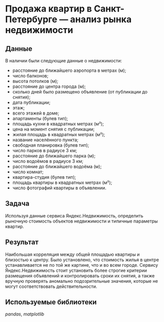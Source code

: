 # Продажа квартир в Санкт-Петербурге — анализ рынка недвижимости

## Данные

В наличии были следующие данные о недвижимости:

- расстояние до ближайшего аэропорта в метрах (м);
- число балконов;
- высота потолков (м);
- расстояние до центра города (м);
- сколько дней было размещено объявление (от публикации до снятия);
- дата публикации;
- этаж;
- всего этажей в доме;
- апартаменты (булев тип);
- площадь кухни в квадратных метрах (м²);
- цена на момент снятия с публикации;
- жилая площадь в квадратных метрах (м²);
- название населённого пункта;
- свободная планировка (булев тип);
- число парков в радиусе 3 км;
- расстояние до ближайшего парка (м);
- число водоёмов в радиусе 3 км;
- расстояние до ближайшего водоёма (м);
- число комнат;
- квартира-студия (булев тип);
- площадь квартиры в квадратных метрах (м²);
- число фотографий квартиры в объявлении.


## Задача

Используя данные сервиса Яндекс.Недвижимость, определить рыночную стоимость объектов недвижимости и типичные параметры квартир.

## Результат

Наибольшая корреляция между общей площадью квартиры и близостью к центру. Было установлено, что стоимость жилья в центре устанавливается не по той же картине, что и во всем городе. Сервису Яндекс.Недвижимость стоит установить более строгие критерии размещения объявлений и контролировать сроки их снятия, а также вручную проверять аномально подозрительные значения, которые не могут соответствовать действительности. 

## Используемые библиотеки
*pandas*, *matplotlib*
